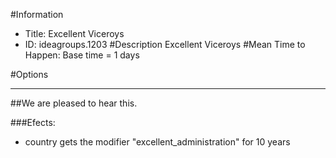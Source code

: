 #Information
 - Title: Excellent Viceroys
 - ID: ideagroups.1203
#Description
Excellent Viceroys
#Mean Time to Happen:
Base time = 1 days

#Options

___
##We are pleased to hear this.

###Efects:<ul><li>country gets the modifier "excellent_administration" for 10 years</li></ul>
